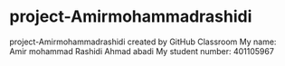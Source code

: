 # project-Amirmohammadrashidi
project-Amirmohammadrashidi created by GitHub Classroom
My name: Amir mohammad Rashidi Ahmad abadi
My student number: 401105967
